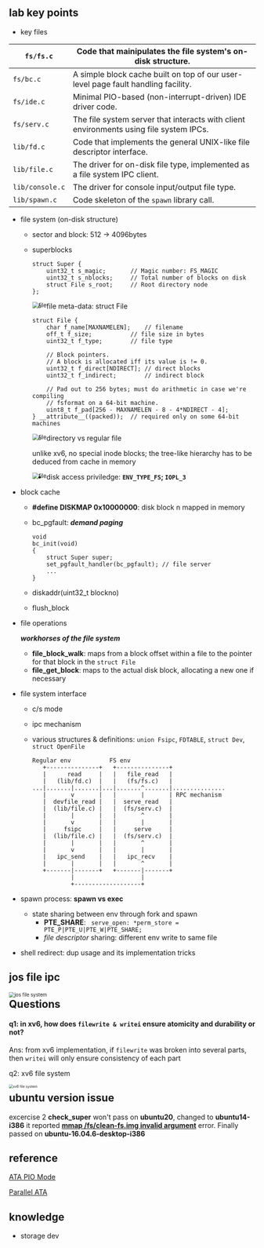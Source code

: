 

## lab key points

- key files

| `fs/fs.c`       | Code that mainipulates the file system's on-disk structure.  |
| --------------- | ------------------------------------------------------------ |
| `fs/bc.c`       | A simple block cache built on top of our user-level page fault handling facility. |
| `fs/ide.c`      | Minimal PIO-based (non-interrupt-driven) IDE driver code.    |
| `fs/serv.c`     | The file system server that interacts with client environments using file system IPCs. |
| `lib/fd.c`      | Code that implements the general UNIX-like file descriptor interface. |
| `lib/file.c`    | The driver for on-disk file type, implemented as a file system IPC client. |
| `lib/console.c` | The driver for console input/output file type.               |
| `lib/spawn.c`   | Code skeleton of the `spawn` library call.                   |

- file system (on-disk structure)

  - sector and block: 512 -> 4096bytes

  - superblocks

    ```
    struct Super {
    	uint32_t s_magic;		// Magic number: FS_MAGIC
    	uint32_t s_nblocks;		// Total number of blocks on disk
    	struct File s_root;		// Root directory node
    };
    ```

    <img src="../raw/lab5-disk.png?raw=true" alt="file" style="zoom:80%; float:left" />

  - file meta-data: struct File

    ```
    struct File {
    	char f_name[MAXNAMELEN];	// filename
    	off_t f_size;			// file size in bytes
    	uint32_t f_type;		// file type
    
    	// Block pointers.
    	// A block is allocated iff its value is != 0.
    	uint32_t f_direct[NDIRECT];	// direct blocks
    	uint32_t f_indirect;		// indirect block
    
    	// Pad out to 256 bytes; must do arithmetic in case we're compiling
    	// fsformat on a 64-bit machine.
    	uint8_t f_pad[256 - MAXNAMELEN - 8 - 4*NDIRECT - 4];
    } __attribute__((packed));	// required only on some 64-bit machines
    ```

    <img src="../raw/lab5-file.png?raw=true" alt="file" style="zoom:80%; float:left" />

  - directory vs regular file

    unlike xv6, no special inode blocks; the tree-like hierarchy has to be deduced from cache in memory
    
    <img src="../raw/lab5-file-hierarchy.png?raw=true" alt="file" style="zoom:80%; float:left" />

- disk access priviledge: **`ENV_TYPE_FS`; `IOPL_3`**

- block cache

  - **\#define DISKMAP  0x10000000**: disk block n mapped in memory

  - bc_pgfault: ***demand paging***

    ```
    void
    bc_init(void)
    {
    	struct Super super;
    	set_pgfault_handler(bc_pgfault); // file server
    	...
    }
    ```

  - diskaddr(uint32_t blockno)

  - flush_block

- file operations

  ***workhorses of the file system***

  - **file_block_walk**: maps from a block offset within a file to the pointer for that block in the `struct File`
  - **file_get_block**: maps to the actual disk block, allocating a new one if necessary

- file system interface

  - c/s mode

  - ipc mechanism

  - various structures & definitions: `union Fsipc`, `FDTABLE`, `struct Dev`, `struct OpenFile`

    ```
    Regular env           FS env
       +---------------+   +---------------+
       |      read     |   |   file_read   |
       |   (lib/fd.c)  |   |   (fs/fs.c)   |
    ...|.......|.......|...|.......^.......|...............
       |       v       |   |       |       | RPC mechanism
       |  devfile_read |   |  serve_read   |
       |  (lib/file.c) |   |  (fs/serv.c)  |
       |       |       |   |       ^       |
       |       v       |   |       |       |
       |     fsipc     |   |     serve     |
       |  (lib/file.c) |   |  (fs/serv.c)  |
       |       |       |   |       ^       |
       |       v       |   |       |       |
       |   ipc_send    |   |   ipc_recv    |
       |       |       |   |       ^       |
       +-------|-------+   +-------|-------+
               |                   |
               +-------------------+
    ```

- spawn process: **spawn vs exec**

  - state sharing between env through fork and spawn
    - **PTE_SHARE**:  ` serve_open: *perm_store = PTE_P|PTE_U|PTE_W|PTE_SHARE;`
    - *file descriptor* sharing: different env write to same file


- shell redirect: dup usage and its implementation tricks



## jos file ipc

<img src="../raw/lab5-jos-file-ipc.png?raw=true" alt="jos file system" style="zoom:70%; float:left" />



## Questions

#### q1: in xv6, how does `filewrite & writei` ensure atomicity and durability or not?

Ans: from xv6 implementation, if `filewrite` was broken into several parts, then `writei` will only ensure consistency of each part



q2:  xv6 file system

<img src="../raw/xv6-file-system.png?raw=true" alt="xv6 file system" style="zoom:50%; float:left" />



## ubuntu version issue

excercise 2 **check_super** won't pass on **ubuntu20**, changed to **ubuntu14-i386** it reported <u>**mmap /fs/clean-fs.img invalid argument**</u> error. Finally passed on **ubuntu-16.04.6-desktop-i386**



## reference

[ATA PIO Mode](https://wiki.osdev.org/ATA_PIO_Mode)

[Parallel ATA](https://en.wikipedia.org/wiki/Parallel_ATA)



## knowledge

- storage dev
